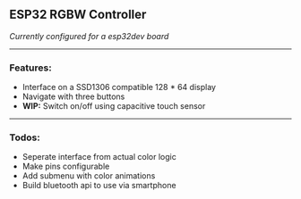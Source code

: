 <h2>ESP32 RGBW Controller</h2>
<i>Currently configured for a esp32dev board </i>

______

<h3>Features:</h3>

- Interface on a SSD1306 compatible 128 * 64 display
- Navigate with three buttons
- <b>WIP:</b> Switch on/off using capacitive touch sensor 

______

<h3><b>Todos:</b></h3>

- Seperate interface from actual color logic
- Make pins configurable
- Add submenu with color animations
- Build bluetooth api to use via smartphone
